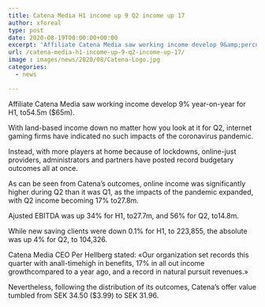 ```yaml
---
title: Catena Media H1 income up 9 Q2 income up 17
author: xforeal 
type: post
date: 2020-08-19T00:00:00+00:00
excerpt: 'Affiliate Catena Media saw working income develop 9&amp;percnt; year-on-year for H1, to54 '
url: /catena-media-h1-income-up-9-q2-income-up-17/
image : images/news/2020/08/Catena-Logo.jpg
categories:
  - news

---
```

Affiliate Catena Media saw working income develop 9&percnt; year-on-year for H1, to54.5m ($65m). 

With land-based income down no matter how you look at it for Q2, internet gaming firms have indicated no such impacts of the coronavirus pandemic. 

Instead, with more players at home because of lockdowns, online-just providers, administrators and partners have posted record budgetary outcomes all at once. 

As can be seen from Catena&#8217;s outcomes, online income was significantly higher during Q2 than it was Q1, as the impacts of the pandemic expanded, with Q2 income becoming 17&percnt; to27.8m. 

Ajusted EBITDA was up 34&percnt; for H1, to27.7m, and 56&percnt; for Q2, to14.8m. 

While new saving clients were down 0.1&percnt; for H1, to 223,855, the absolute was up 4&percnt; for Q2, to 104,326. 

Catena Media CEO Per Hellberg stated: &#171;Our organization set records this quarter with anall-timehigh in benefits, 17&percnt; in all out income growthcompared to a year ago, and a record in natural pursuit revenues.&#187; 

Nevertheless, following the distribution of its outcomes, Catena&#8217;s offer value tumbled from SEK 34.50 ($3.99) to SEK 31.96.